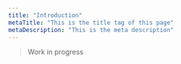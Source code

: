 ```yaml
---
title: "Introduction"
metaTitle: "This is the title tag of this page"
metaDescription: "This is the meta description"
---
```


>Work in progress